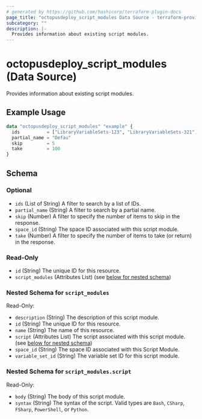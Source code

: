 ```yaml
---
# generated by https://github.com/hashicorp/terraform-plugin-docs
page_title: "octopusdeploy_script_modules Data Source - terraform-provider-octopusdeploy"
subcategory: ""
description: |-
  Provides information about existing script modules.
---
```


# octopusdeploy_script_modules (Data Source)

Provides information about existing script modules.

## Example Usage

```terraform
data "octopusdeploy_script_modules" "example" {
  ids          = ["LibraryVariableSets-123", "LibraryVariableSets-321"]
  partial_name = "Defau"
  skip         = 5
  take         = 100
}
```

<!-- schema generated by tfplugindocs -->
## Schema

### Optional

- `ids` (List of String) A filter to search by a list of IDs.
- `partial_name` (String) A filter to search by a partial name.
- `skip` (Number) A filter to specify the number of items to skip in the response.
- `space_id` (String) The space ID associated with this script module.
- `take` (Number) A filter to specify the number of items to take (or return) in the response.

### Read-Only

- `id` (String) The unique ID for this resource.
- `script_modules` (Attributes List) (see [below for nested schema](#nestedatt--script_modules))

<a id="nestedatt--script_modules"></a>
### Nested Schema for `script_modules`

Read-Only:

- `description` (String) The description of this script module.
- `id` (String) The unique ID for this resource.
- `name` (String) The name of this resource.
- `script` (Attributes List) The script associated with this script module. (see [below for nested schema](#nestedatt--script_modules--script))
- `space_id` (String) The space ID associated with this Script Module.
- `variable_set_id` (String) The variable set ID for this script module.

<a id="nestedatt--script_modules--script"></a>
### Nested Schema for `script_modules.script`

Read-Only:

- `body` (String) The body of this script module.
- `syntax` (String) The syntax of the script. Valid types are `Bash`, `CSharp`, `FSharp`, `PowerShell`, or `Python`.


